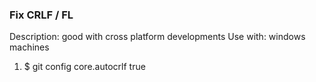 ### Fix CRLF / FL
Description: good with cross platform developments
Use with: windows machines
1. $ git config core.autocrlf true